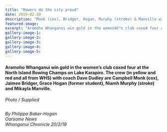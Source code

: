```yaml
---
title: "Rowers do the city proud"
date: 2019-02-20
description: "Monk (cox), Bridger, Hogan, Murphy (stroke) & Manville win gold at the North Island Rowing Champs..."
featured-image: 
excerpt: "Aramoho Whanganui win gold in the womenâ€™s club coxed four at the NI Rowing Champs. The crew Monk (cox), Bridger, Hogan, Murphy (stroke) & Manville."
gallery-image-1: 
gallery-image-2: 
gallery-image-3: 
gallery-image-4: 
gallery-image-5: 
---
```


<h4>Aramoho Whanganui win gold in the women&rsquo;s club coxed four at the North Island Rowing Champs on Lake Karapiro. The crew (in yellow and red and all from WHS) with coach Dave Dudley are Campbell Monk (cox), Jaimee Bridger, Grace Hogan (former student), Niamh Murphy (stroke) and Mikayla Manville.<br /><em></em></h4>
<p><em>Photo / Supplied</em></p>
<p><em><img src=http://c1940652.r52.cf0.rackcdn.com/5c7456c7ff2a7c6f50000539/Philippa-BH-Chron-20-Feb-snip--writeup.jpg alt="" /></em></p>
<p><em>By Philippa Baker-Hogan<br />Oarsome News<br />Whanganui Chronicle 20/2/19</em></p>


